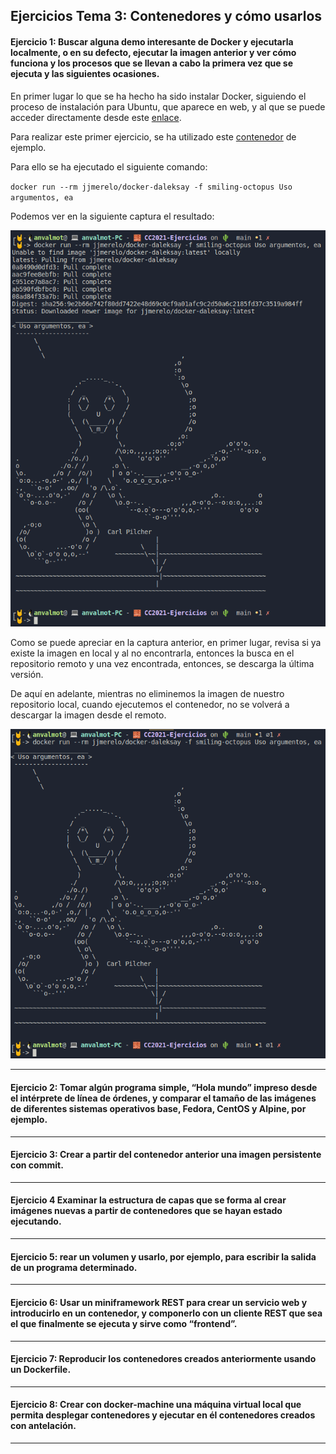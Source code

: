 ## Ejercicios Tema 3: Contenedores y cómo usarlos


#### Ejercicio 1: Buscar alguna demo interesante de Docker y ejecutarla localmente, o en su defecto, ejecutar la imagen anterior y ver cómo funciona y los procesos que se llevan a cabo la primera vez que se ejecuta y las siguientes ocasiones.

En primer lugar lo que se ha hecho ha sido instalar Docker, siguiendo el proceso de instalación para Ubuntu, que aparece en web, y al que se puede acceder directamente desde este [enlace](https://docs.docker.com/engine/install/ubuntu/).

Para realizar este primer ejercicio, se ha utilizado este [contenedor](https://hub.docker.com/r/jjmerelo/docker-daleksay/) de ejemplo.

Para ello se ha ejecutado el siguiente comando:

`docker run --rm jjmerelo/docker-daleksay -f smiling-octopus Uso argumentos, ea`

Podemos ver en la siguiente captura el resultado:

![Ejecución del contenedor de prueba usando Docker por primera vez](img/Tema3/Ej1_1.png "Ejecución del contenedor de prueba usando Docker por primera vez")


Como se puede apreciar en la captura anterior, en primer lugar, revisa si ya existe la imagen en local y al no encontrarla, entonces la busca en el repositorio remoto y una vez encontrada, entonces, se descarga la última versión.

De aquí en adelante, mientras no eliminemos la imagen de nuestro repositorio local, cuando ejecutemos el contenedor, no se volverá a descargar la imagen desde el remoto.

![Ejecución del contenedor de prueba usando Docker por segunda vez](img/Tema3/Ej1_2.png "Ejecución del contenedor de prueba usando Docker por segunda vez")



---
#### Ejercicio 2: Tomar algún programa simple, “Hola mundo” impreso desde el intérprete de línea de órdenes, y comparar el tamaño de las imágenes de diferentes sistemas operativos base, Fedora, CentOS y Alpine, por ejemplo.

---
#### Ejercicio 3: Crear a partir del contenedor anterior una imagen persistente con commit.

---
#### Ejercicio 4 Examinar la estructura de capas que se forma al crear imágenes nuevas a partir de contenedores que se hayan estado ejecutando.

---
#### Ejercicio 5: rear un volumen y usarlo, por ejemplo, para escribir la salida de un programa determinado.

---
#### Ejercicio 6: Usar un miniframework REST para crear un servicio web y introducirlo en un contenedor, y componerlo con un cliente REST que sea el que finalmente se ejecuta y sirve como “frontend”.

---
#### Ejercicio 7: Reproducir los contenedores creados anteriormente usando un Dockerfile.

---
#### Ejercicio 8: Crear con docker-machine una máquina virtual local que permita desplegar contenedores y ejecutar en él contenedores creados con antelación.

---